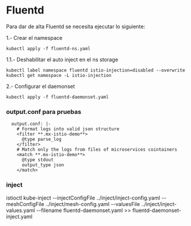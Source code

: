 # Fluentd

Para dar de alta Fluentd se necesita ejecutar lo siguiente:


1.- Crear el namespace

```
kubectl apply -f fluentd-ns.yaml
```

1.1.- Deshabilitar el auto inject en el ns storage

```
kubectl label namespace fluentd istio-injection=disabled --overwrite
kubectl get namespace -L istio-injection
```

2.- Configurar el daemonset

```
kubectl apply -f fluentd-daemonset.yaml
```

### output.conf para pruebas

```
  output.conf: |-
    # Format logs into valid json structure
    <filter **.mx-istio-demo**>
      @type parse_log
    </filter>
    # Match only the logs from files of microservices cointainers
    <match **.mx-istio-demo**>
      @type stdout
      output_type json
    </match>
```

### inject

istioctl kube-inject     --injectConfigFile ../inject/inject-config.yaml     --meshConfigFile ../inject/mesh-config.yaml     --valuesFile ../inject/inject-values.yaml     --filename fluentd-daemonset.yaml >> fluentd-daemonset-inject.yaml